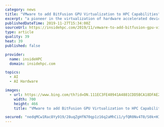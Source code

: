 ```yaml
---
category: news
title: "VMware to add BitFusion GPU Virtualization to HPC Capabilities"
excerpt: "a pioneer in the virtualization of hardware accelerated devices with a strong focus on GPU technology. BitFusion offers a software platform that decouples specific physical resources from the servers they are attached to in the environment. The acquisition of BitFusion will bolster VMware’s strategy of supporting AI- and ML-based workloads by ..."
publishedDateTime: 2019-11-27T15:34:00Z
sourceUrl: https://insidehpc.com/2019/11/vmware-to-add-bitfusion-gpu-virtualization-to-hpc-capabilities/
type: article
quality: 39
heat: 39
published: false

provider:
  name: insideHPC
  domain: insidehpc.com

topics:
  - AI
  - AI Hardware

images:
  - url: https://www.bing.com/th?id=ON.111EC3FE40941A4881CDD5BCA18DFAE2
    width: 700
    height: 466
    title: "VMware to add BitFusion GPU Virtualization to HPC Capabilities"

secured: "nedqMCw1Rac8Yy919/28uqZgHfN70qp1z16q2aMhCi1/yfQR0Nv4T0/S0k+HI/759tqlR0rHMM8434HtXGukI+Iv08IngbOYQ2o1oTa0ZDhr+nX6TZHv9fZLLqzilsiC51zpL09bfFzr2cggNkLGfYv6XLG1Sgc2Xlk0uvGJd4TMpjPllsov3OdwWdZTKs8ZTPffrKb2IMYsa5enPt6rPAkGmYfCsXknR+Qqu4X1B0vcZpUmyLPSvueetaTZcwfU+zMjOCbR5qne1BM7Q2q+FA==;9qS4vXODqslRc4PrLLqOOw=="
---
```


